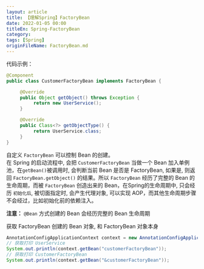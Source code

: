 ```yaml
---
layout: article  
title: 【理解Spring】FactoryBean  
date: 2022-01-05 00:00
titleEn: Spring-FactoryBean
category:  
tags: [Spring]
originFileName: FactoryBean.md
---
```



代码示例：
```java
@Component
public class CustomerFactoryBean implements FactoryBean {

     @Override
     public Object getObject() throws Exception {
          return new UserService();
     }

     @Override
     public Class<?> getObjectType() {
          return UserService.class;
     }
}
```

自定义 `FactoryBean` 可以控制 Bean 的创建。  
在 Spring 的启动流程中, 会把 `CustomerFactoryBean` 当做一个 Bean 加入单例池，在`getBean()`被调用时, 会判断当前 Bean 是否是 FactoryBean, 如果是, 则返回 `FactoryBean.getObject()` 的结果。所以 `FactoryBean` 经历了完整的 Bean 的生命周期，而被 `FactoryBean` 创造出来的 Bean，在Spring的生命周期中, 只会经历 `初始化后`, 被切面指定时, 会产生代理对象, 可以实现 AOP，而其他生命周期步骤不会经过，比如初始化前的依赖注入。

**注意：** `@Bean` 方式创建的 Bean 会经历完整的 Bean 生命周期

获取 FactoryBean 创建的 Bean 对象, 和 FactoryBean 对象本身
```java
AnnotationConfigApplicationContext context = new AnnotationConfigApplicationContext(AppConfig.class);
// 获取打印 UserService
System.out.println(context.getBean("customerFactoryBean"));
// 获取打印 CustomerFactoryBean
System.out.println(context.getBean("&customerFactoryBean"));
```
